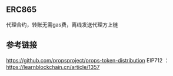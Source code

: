 ## ERC865

  代理合约，转账无需gas费，离线发送代理方上链
   


## 参考链接
https://github.com/propsproject/props-token-distribution
EIP712 ：https://learnblockchain.cn/article/1357  